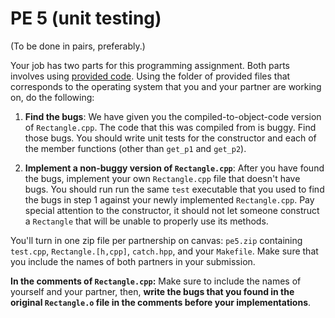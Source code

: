 PE 5 (unit testing)
==============

(To be done in pairs, preferably.)

Your job has two parts for this programming assignment. Both parts involves using [provided code](pe5_provided/). Using the folder of provided files that corresponds to the operating system that you and your partner are working on, do the following:

1. __Find the bugs__: We have given you the compiled-to-object-code version of `Rectangle.cpp`. The code that this was compiled from is buggy. Find those bugs. You should write unit tests for the constructor and each of the member functions (other than `get_p1` and `get_p2`).

2. __Implement a non-buggy version of `Rectangle.cpp`__: After you have found the bugs, implement your own `Rectangle.cpp` file that doesn't have bugs. You should run run the same `test` executable that you used to find the bugs in step 1 against your newly implemented `Rectangle.cpp`. Pay special attention to the constructor, it should not let someone construct a `Rectangle` that will be unable to properly use its methods. 




You'll turn in one zip file per partnership on canvas: `pe5.zip` containing `test.cpp`, `Rectangle.[h,cpp]`, `catch.hpp`, and your `Makefile`. Make sure that you include the names of both partners in your submission.

__In the comments of `Rectangle.cpp`:__ Make sure to include the names of yourself and your partner, then, __write the bugs that you found in the original `Rectangle.o` file in the comments before your implementations__.

